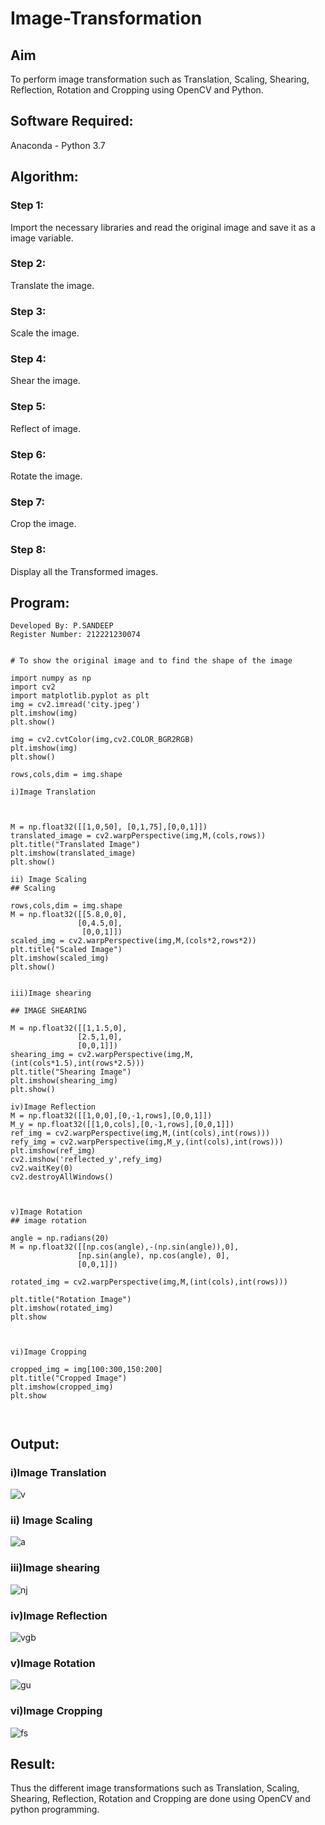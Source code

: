 # Image-Transformation
## Aim
To perform image transformation such as Translation, Scaling, Shearing, Reflection, Rotation and Cropping using OpenCV and Python.

## Software Required:
Anaconda - Python 3.7

## Algorithm:
### Step 1:
Import the necessary libraries and read the original image and save it as a image variable.

### Step 2:
Translate the image.

### Step 3:
Scale the image.

### Step 4:
Shear the image.

### Step 5:
Reflect of image.

### Step 6:
Rotate the image.

### Step 7:
Crop the image.

### Step 8:
Display all the Transformed images.
## Program:
~~~
Developed By: P.SANDEEP
Register Number: 212221230074
~~~
~~~

# To show the original image and to find the shape of the image

import numpy as np
import cv2
import matplotlib.pyplot as plt
img = cv2.imread('city.jpeg')
plt.imshow(img)
plt.show()

img = cv2.cvtColor(img,cv2.COLOR_BGR2RGB)
plt.imshow(img)
plt.show()

rows,cols,dim = img.shape

i)Image Translation



M = np.float32([[1,0,50], [0,1,75],[0,0,1]])
translated_image = cv2.warpPerspective(img,M,(cols,rows))
plt.title("Translated Image")
plt.imshow(translated_image)
plt.show()

ii) Image Scaling
## Scaling

rows,cols,dim = img.shape
M = np.float32([[5.8,0,0],
               [0,4.5,0],
                [0,0,1]])
scaled_img = cv2.warpPerspective(img,M,(cols*2,rows*2))
plt.title("Scaled Image")
plt.imshow(scaled_img)
plt.show()


iii)Image shearing

## IMAGE SHEARING

M = np.float32([[1,1.5,0],
               [2.5,1,0],
               [0,0,1]])
shearing_img = cv2.warpPerspective(img,M,(int(cols*1.5),int(rows*2.5)))
plt.title("Shearing Image")
plt.imshow(shearing_img)
plt.show()

iv)Image Reflection
M = np.float32([[1,0,0],[0,-1,rows],[0,0,1]])
M_y = np.float32([[1,0,cols],[0,-1,rows],[0,0,1]])
ref_img = cv2.warpPerspective(img,M,(int(cols),int(rows)))
refy_img = cv2.warpPerspective(img,M_y,(int(cols),int(rows)))
plt.imshow(ref_img)
cv2.imshow('reflected_y',refy_img)
cv2.waitKey(0)
cv2.destroyAllWindows()



v)Image Rotation
## image rotation

angle = np.radians(20)
M = np.float32([[np.cos(angle),-(np.sin(angle)),0],
               [np.sin(angle), np.cos(angle), 0],
               [0,0,1]])

rotated_img = cv2.warpPerspective(img,M,(int(cols),int(rows)))

plt.title("Rotation Image")
plt.imshow(rotated_img)
plt.show



vi)Image Cropping

cropped_img = img[100:300,150:200]
plt.title("Cropped Image")
plt.imshow(cropped_img)
plt.show



~~~
## Output:
### i)Image Translation
![v](translation.png)

### ii) Image Scaling
![a](scaling.png)

### iii)Image shearing
![nj](shearing.png)


### iv)Image Reflection
![vgb](reflection.png)



### v)Image Rotation
![gu](rotation.png)



### vi)Image Cropping
![fs](cropped.png)




## Result: 

Thus the different image transformations such as Translation, Scaling, Shearing, Reflection, Rotation and Cropping are done using OpenCV and python programming.
